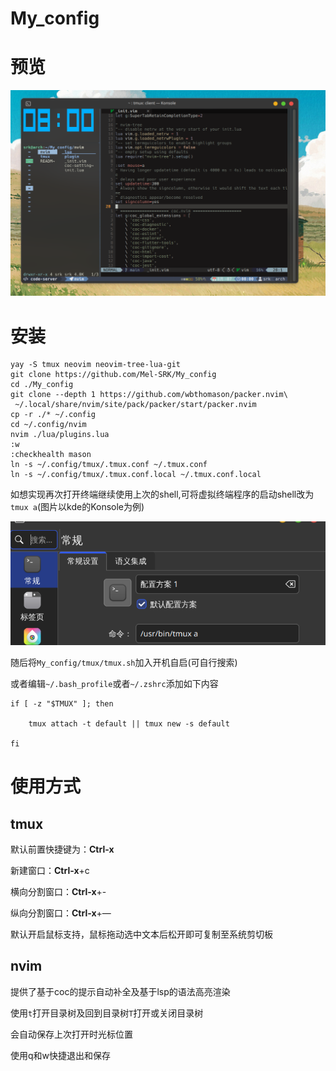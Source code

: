 # My_config

# 预览

![预览图片.png](./预览图片.png)

# 安装

```shell
yay -S tmux neovim neovim-tree-lua-git
git clone https://github.com/Mel-SRK/My_config
cd ./My_config
git clone --depth 1 https://github.com/wbthomason/packer.nvim\
 ~/.local/share/nvim/site/pack/packer/start/packer.nvim
cp -r ./* ~/.config
cd ~/.config/nvim
nvim ./lua/plugins.lua
:w
:checkhealth mason
ln -s ~/.config/tmux/.tmux.conf ~/.tmux.conf
ln -s ~/.config/tmux/.tmux.conf.local ~/.tmux.conf.local
```

如想实现再次打开终端继续使用上次的shell,可将虚拟终端程序的启动shell改为`tmux a`(图片以kde的Konsole为例)

![预览图片2.png](./预览图片2.png)

随后将`My_config/tmux/tmux.sh`加入开机自启(可自行搜索)

或者编辑`~/.bash_profile`或者`~/.zshrc`添加如下内容

```shell
if [ -z "$TMUX" ]; then

    tmux attach -t default || tmux new -s default

fi
```

# 使用方式

## tmux

默认前置快捷键为：**Ctrl-x**

新建窗口：**Ctrl-x**+c

横向分割窗口：**Ctrl-x**+-

纵向分割窗口：**Ctrl-x**+—

默认开启鼠标支持，鼠标拖动选中文本后松开即可复制至系统剪切板

## nvim

提供了基于coc的提示自动补全及基于lsp的语法高亮渲染

使用`t`打开目录树及回到目录树`T`打开或关闭目录树

会自动保存上次打开时光标位置

使用q和w快捷退出和保存
